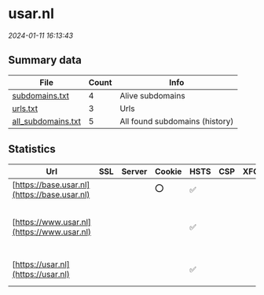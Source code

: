 # usar.nl
*2024-01-11 16:13:43*
## Summary data


| File       | Count | Info |
|------------|-------|------|
|[subdomains.txt](/data/usar.nl/subdomains.txt)|4|Alive subdomains|
|[urls.txt](/data/usar.nl/urls.txt)|3|Urls|
|[all_subdomains.txt](/data/usar.nl/all_subdomains.txt)|5|All found subdomains (history)|


## Statistics


| Url | SSL | Server | Cookie | HSTS | CSP | XFO | XXP | RP | Tech |Title |
|------------|-------|------|------|------|------|------|------|------|------|------|
|[https://base.usar.nl](https://base.usar.nl)| ||:o: |:white_check_mark: | | | | :white_check_mark: |HSTS|Redirecting to h...|
|[https://www.usar.nl](https://www.usar.nl)| || |:white_check_mark: | | | | :white_check_mark: |Google Tag Manager HSTS YouTube|USAR.NL: Special...|
|[https://usar.nl](https://usar.nl)| || |:white_check_mark: | | | | :white_check_mark: |HSTS|301 Moved Perman...|